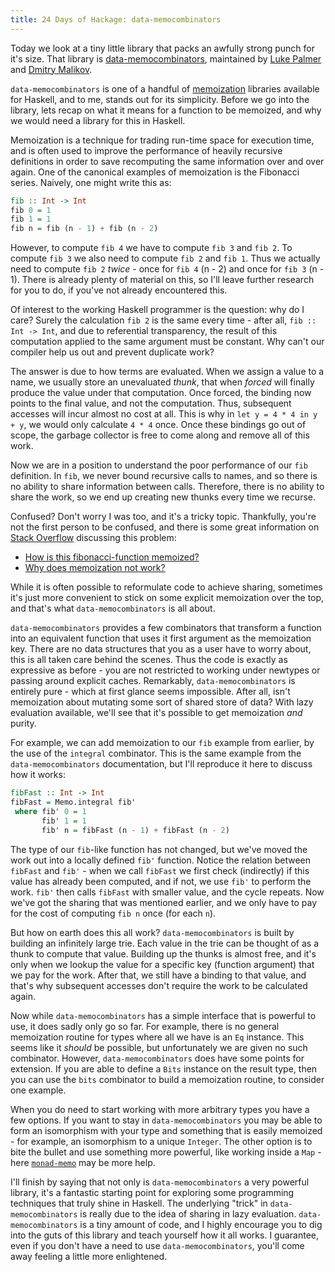 ```yaml
---
title: 24 Days of Hackage: data-memocombinators
---
```


Today we look at a tiny little library that packs an awfully strong punch for
it's size. That library is
[data-memocombinators](http://hackage.haskell.org/package/data-memocombinators),
maintained by [Luke Palmer](http://lukepalmer.wordpress.com/) and
[Dmitry Malikov](https://github.com/dmalikov).

`data-memocombinators` is one of a handful of
[memoization](http://en.wikipedia.org/wiki/Memoization) libraries available for
Haskell, and to me, stands out for its simplicity. Before we go into the
library, lets recap on what it means for a function to be memoized, and why we
would need a library for this in Haskell.

Memoization is a technique for trading run-time space for execution time, and is
often used to improve the performance of heavily recursive definitions in order
to save recomputing the same information over and over again. One of the
canonical examples of memoization is the Fibonacci series. Naively, one might
write this as:

```haskell
fib :: Int -> Int
fib 0 = 1
fib 1 = 1
fib n = fib (n - 1) + fib (n - 2)
```

However, to compute `fib 4` we have to compute `fib 3` and `fib 2`. To compute
`fib 3` we also need to compute `fib 2` and `fib 1`. Thus we actually need to
compute `fib 2` *twice* - once for `fib 4` (n - 2) and once for `fib 3` (n -
1). There is already plenty of material on this, so I'll leave further research
for you to do, if you've not already encountered this.

Of interest to the working Haskell programmer is the question: why do I care?
Surely the calculation `fib 2` is the same every time - after all, `fib :: Int ->
Int`, and due to referential transparency, the result of this computation
applied to the same argument must be constant. Why can't our compiler help us out
and prevent duplicate work?

The answer is due to how terms are evaluated. When we assign a value to a name,
we usually store an unevaluated *thunk*, that when *forced* will finally
produce the value under that computation. Once forced, the binding now points to
the final value, and not the computation. Thus, subsequent accesses will incur
almost no cost at all. This is why in `let y = 4 * 4 in y + y`, we would only
calculate `4 * 4` once. Once these bindings go out of scope, the garbage
collector is free to come along and remove all of this work.

Now we are in a position to understand the poor performance of our `fib`
definition. In `fib`, we never bound recursive calls to names, and so there is no
ability to share information between calls. Therefore, there is no ability to
share the work, so we end up creating new thunks every time we recurse.

Confused? Don't worry I was too, and it's a tricky topic. Thankfully, you're not
the first person to be confused, and there is some great information on
[Stack Overflow](http://stackoverflow.com) discussing this problem:

* [How is this fibonacci-function memoized?](http://stackoverflow.com/questions/11466284/how-is-this-fibonacci-function-memoized?lq=1)
* [Why does memoization not work?](http://stackoverflow.com/questions/12019984/why-does-memoization-not-work)

While it is often possible to reformulate code to achieve sharing, sometimes
it's just more convenient to stick on some explicit memoization over the top,
and that's what `data-memocombinators` is all about.

`data-memocombinators` provides a few combinators that transform a function into
an equivalent function that uses it first argument as the memoization key. There
are no data structures that you as a user have to worry about, this is all taken
care behind the scenes. Thus the code is exactly as expressive as before - you
are not restricted to working under newtypes or passing around explicit
caches. Remarkably, `data-memocombinators` is entirely pure - which at first
glance seems impossible. After all, isn't memoization about mutating some sort of
shared store of data? With lazy evaluation available, we'll see that it's
possible to get memoization *and* purity.

For example, we can add memoization to our `fib` example from earlier, by the
use of the `integral` combinator. This is the same example from the
`data-memocombinators` documentation, but I'll reproduce it here to discuss how
it works:

```haskell
fibFast :: Int -> Int
fibFast = Memo.integral fib'
 where fib' 0 = 1
       fib' 1 = 1
       fib' n = fibFast (n - 1) + fibFast (n - 2)
```

The type of our `fib`-like function has not changed, but we've moved the work
out into a locally defined `fib'` function. Notice the relation between `fibFast`
and `fib'` - when we call `fibFast` we first check (indirectly) if this value
has already been computed, and if not, we use `fib'` to perform the work. `fib'`
then calls `fibFast` with smaller value, and the cycle repeats. Now we've got
the sharing that was mentioned earlier, and we only have to pay for the cost of
computing `fib n` once (for each `n`).

But how on earth does this all work? `data-memocombinators` is built by building
an infinitely large trie. Each value in the trie can be thought of as a thunk to
compute that value. Building up the thunks is almost free, and it's only when we
lookup the value for a specific key (function argument) that we pay for the
work. After that, we still have a binding to that value, and that's why
subsequent accesses don't require the work to be calculated again.

Now while `data-memocombinators` has a simple interface that is powerful to use,
it does sadly only go so far. For example, there is no general memoization
routine for types where all we have is an `Eq` instance. This seems like it
*should* be possible, but unfortunately we are given no such
combinator. However, `data-memocombinators` does have some points for
extension. If you are able to define a `Bits` instance on the result type, then
you can use the `bits` combinator to build a memoization routine, to consider
one example.

When you do need to start working with more arbitrary types you have a few
options. If you want to stay in `data-memocombinators` you may be able to form
an isomorphism with your type and something that is easily memoized - for
example, an isomorphism to a unique `Integer`. The other option is to bite the
bullet and use something more powerful, like working inside a `Map` - here
[`monad-memo`](http://hackage.haskell.org/package/monad-memo) may be more
help.

I'll finish by saying that not only is `data-memocombinators` a very powerful
library, it's a fantastic starting point for exploring some programming
techniques that truly shine in Haskell. The underlying "trick" in
`data-memocombinators` is really due to the idea of sharing in lazy
evaluation. `data-memocombinators` is a tiny amount of code, and I highly
encourage you to dig into the guts of this library and teach yourself how it all
works. I guarantee, even if you don't have a need to use `data-memocombinators`,
you'll come away feeling a little more enlightened.
